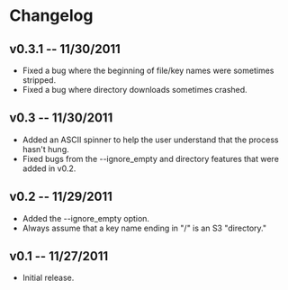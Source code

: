 # Changelog #

## v0.3.1 -- 11/30/2011 ##

 * Fixed a bug where the beginning of file/key names were sometimes stripped.
 * Fixed a bug where directory downloads sometimes crashed.

## v0.3 -- 11/30/2011 ##

 * Added an ASCII spinner to help the user understand that the process hasn't
hung.
 * Fixed bugs from the --ignore_empty and directory features that were added in
v0.2.

## v0.2 -- 11/29/2011 ##

 * Added the --ignore_empty option.
 * Always assume that a key name ending in "/" is an S3 "directory."

## v0.1 -- 11/27/2011 ##

 * Initial release.
